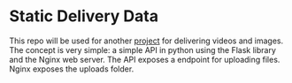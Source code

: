 # Static Delivery Data
This repo will be used for another [project](https://github.com/paolo-05/comunicazione-aziendale) for delivering videos and images. The concept is very simple: a simple API in python using the Flask library and the Nginx web server. The API exposes a endpoint for uploading files. Nginx exposes the uploads folder.
